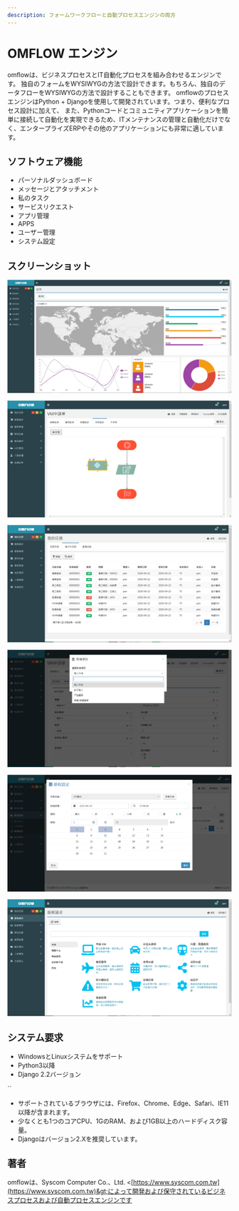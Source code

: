 ```yaml
---
description: フォームワークフローと自動プロセスエンジンの両方
---
```


# OMFLOW エンジン

omflowは、ビジネスプロセスとIT自動化プロセスを組み合わせるエンジンです。 独自のフォームをWYSIWYGの方法で設計できます。もちろん、独自のデータフローをWYSIWYGの方法で設計することもできます。 omflowのプロセスエンジンはPython + Djangoを使用して開発されています。つまり、便利なプロセス設計に加えて、 また、Pythonコードとコミュニティアプリケーションを簡単に接続して自動化を実現できるため、ITメンテナンスの管理と自動化だけでなく、エンタープライズERPやその他のアプリケーションにも非常に適しています。

## ソフトウェア機能

* パーソナルダッシュボード
* メッセージとアタッチメント
* 私のタスク
* サービスリクエスト 
* アプリ管理 
* APPS 
* ユーザー管理 
* システム設定 

## スクリーンショット

[![](https://raw.githubusercontent.com/syscomgo/omlib/master/screenshot/dashboard.png)](https://raw.githubusercontent.com/syscomgo/omlib/master/screenshot/dashboard.png)

[![](https://raw.githubusercontent.com/syscomgo/omlib/master/screenshot/flow.png)](https://raw.githubusercontent.com/syscomgo/omlib/master/screenshot/flow.png)

[![](https://raw.githubusercontent.com/syscomgo/omlib/master/screenshot/mission.png)](https://raw.githubusercontent.com/syscomgo/omlib/master/screenshot/mission.png)

[![](https://raw.githubusercontent.com/syscomgo/omlib/master/screenshot/new-field.png)](https://raw.githubusercontent.com/syscomgo/omlib/master/screenshot/new-field.png)

[![](https://raw.githubusercontent.com/syscomgo/omlib/master/screenshot/schedule.png)](https://raw.githubusercontent.com/syscomgo/omlib/master/screenshot/schedule.png)

[![](https://raw.githubusercontent.com/syscomgo/omlib/master/screenshot/self-service.png)](https://raw.githubusercontent.com/syscomgo/omlib/master/screenshot/self-service.png)

## システム要求

* WindowsとLinuxシステムをサポート
* Python3以降
* Django 2.2バージョン 

\`\`

* サポートされているブラウザには、Firefox、Chrome、Edge、Safari、IE11以降が含まれます。 
* 少なくとも1つのコアCPU、1GのRAM、および1GB以上のハードディスク容量。 
* Djangoはバージョン2.Xを推奨しています。 

## 著者

omflowは、Syscom Computer Co.、Ltd. &lt;[https://www.syscom.com.tw](https://www.syscom.com.tw)&gt;によって開発および保守されているビジネスプロセスおよび自動プロセスエンジンです  
 

